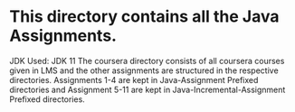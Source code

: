 # This directory contains all the Java Assignments.
JDK Used: JDK 11
The coursera directory consists of all coursera courses given in LMS and the other assignments are structured in the respective directories. 
Assignments 1-4 are kept in Java-Assignment Prefixed directories and Assignment 5-11 are kept in Java-Incremental-Assignment Prefixed directories. 

